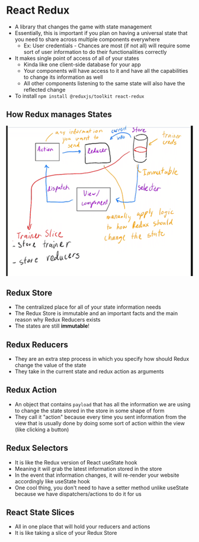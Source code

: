 # React Redux
* A library that changes the game with state management
* Essentially, this is important if you plan on having a universal state that you need to share across multiple components everywhere
    * Ex: User credentials - Chances are most (if not all) will require some sort of user information to do their functionalities correctly
* It makes single point of access of all of your states
    * Kinda like one client-side database for your app
    * Your components will have access to it and have all the capabilities to change its information as well
    * All other components listening to the same state will also have the reflected change
* To install `npm install @reduxjs/toolkit react-redux`

## How Redux manages States
![Redux State Management](https://github.com/220725-JavaReact/trainer-code/blob/main/Week-8/React/img/Diagram.PNG)

## Redux Store
* The centralized place for all of your state information needs
* The Redux Store is immutable and an important facts and the main reason why Redux Reducers exists
* The states are still **immutable**!

## Redux Reducers
* They are an extra step process in which you specify how should Redux change the value of the state
* They take in the current state and redux action as arguments

## Redux Action
* An object that contains `payload` that has all the information we are using to change the state stored in the store in some shape of form
* They call it "action" because every time you sent information from the view that is usually done by doing some sort of action within the view (like clicking a button)

## Redux Selectors
* It is like the Redux version of React useState hook
* Meaning it will grab the latest information stored in the store
* In the event that information changes, it will re-render your website accordingly like useState hook
* One cool thing, you don't need to have a setter method unlike useState because we have dispatchers/actions to do it for us

## React State Slices
* All in one place that will hold your reducers and actions
* It is like taking a slice of your Redux Store